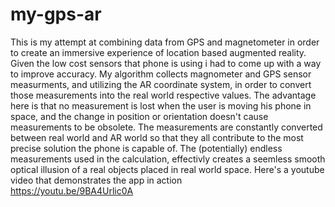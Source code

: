 # my-gps-ar
This is my attempt at combining data from GPS and magnetometer in order to create an immersive experience of location based augmented reality.
Given the low cost sensors that phone is using i had to come up with a way to improve accuracy.
My algorithm collects magnometer and GPS sensor measurments, and utilizing the AR coordinate system, in order to convert those measurements into the real world respective values. 
The advantage here is that no measurement is lost when the user is moving his phone in space, and the change in position or orientation doesn't cause measurements to be obsolete. The measurements are constantly converted between real world and AR world so that they all contribute to the most precise solution the phone is capable of.
The (potentially) endless measurements used in the calculation, effectivly creates a seemless smooth optical illusion of a real objects placed in real world space.
Here's a youtube video that demonstrates the app in action  
https://youtu.be/9BA4Urlic0A
